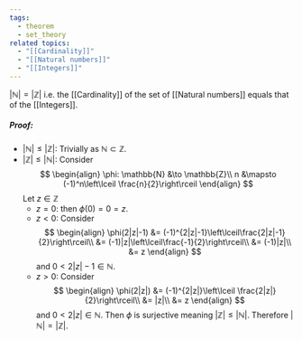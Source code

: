 ```yaml
---
tags:
  - theorem
  - set_theory
related topics:
  - "[[Cardinality]]"
  - "[[Natural numbers]]"
  - "[[Integers]]"
---
```

$|\mathbb{N}|=|\mathbb{Z}|$ i.e. the [[Cardinality]] of the set of [[Natural numbers]] equals that of the [[Integers]].
##### Proof:
- $|\mathbb{N}|\leq |\mathbb{Z}|$:
	Trivially as $\mathbb{N}\subset\mathbb{Z}$.
- $|\mathbb{Z}|\leq |\mathbb{N}|$:
	Consider$$
	\begin{align}
		\phi: \mathbb{N} &\to \mathbb{Z}\\
		n &\mapsto (-1)^n\left\lceil \frac{n}{2}\right\rceil
	\end{align}
	$$
	Let $z\in\mathbb{Z}$
	-  $z=0$:
		then $\phi(0)=0=z$. 
	- $z<0$:
		Consider$$
		\begin{align}
			\phi(2|z|-1)
			&= (-1)^{2|z|-1}\left\lceil\frac{2|z|-1}{2}\right\rceil\\
			&= (-1)|z|\left\lceil\frac{-1}{2}\right\rceil\\
			&= (-1)|z|\\
			&= z
		\end{align}
		$$
		and $0<2|z|-1\in\mathbb{N}$.
	- $z>0$:
		Consider$$
		\begin{align}
			\phi(2|z|)
			&= (-1)^{2|z|}\left\lceil \frac{2|z|}{2}\right\rceil\\
			&= |z|\\
			&= z
		\end{align}
		$$
		and $0 < 2|z| \in\mathbb{N}$.
	Then $\phi$ is surjective meaning $|\mathbb{Z}|\leq|\mathbb{N}|$.
Therefore $|\mathbb{N}|=|\mathbb{Z}|$.